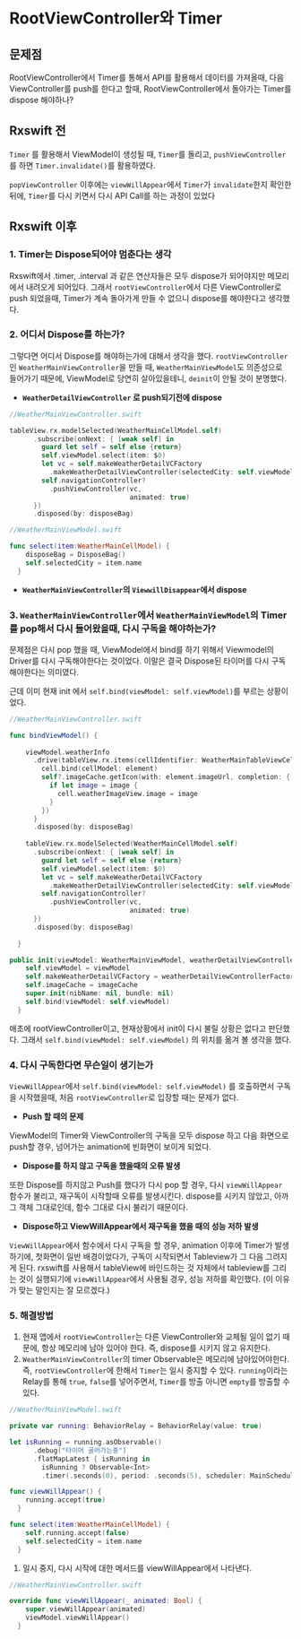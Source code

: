 # RootViewController와 Timer

## 문제점

RootViewController에서 Timer를 통해서 API를 활용해서 데이터를 가져올때, 다음 ViewController를 push를 한다고 할때, RootViewController에서 돌아가는 Timer를 dispose 해야하나?

## Rxswift 전

`Timer` 를 활용해서 ViewModel이 생성될 때, `Timer`를 돌리고, `pushViewController`를 하면 `Timer.invalidate()`를 활용하였다. 

`popViewController` 이후에는 `viewWillAppear`에서 `Timer`가 `invalidate`한지 확인한 뒤에,  `Timer`를 다시 키면서 다시 API Call를 하는 과정이 있었다

## Rxswift 이후

### 1. Timer는 Dispose되어야 멈춘다는 생각

Rxswift에서 .timer, .interval 과 같은 연산자들은 모두 dispose가 되어야지만 메모리에서 내려오게 되어있다. 그래서 `rootViewController`에서 다른 ViewController로 push 되었을때, Timer가 계속 돌아가게 만들 수 없으니 dispose를 해야한다고 생각했다.

### 2. 어디서 Dispose를 하는가?

그렇다면 어디서 Dispose를 해야하는가에 대해서 생각을 했다. `rootViewController`인  `WeatherMainViewController`을 만들 때, `WeatherMainViewModel`도 의존성으로 들어가기 때문에, ViewModel로 당연히 살아있을테니, `deinit`이 안될 것이 분명했다.

- **`WeatherDetailViewController` 로 push되기전에 dispose**

```swift
//WeatherMainViewController.swift

tableView.rx.modelSelected(WeatherMainCellModel.self)
      .subscribe(onNext: { [weak self] in
        guard let self = self else {return}
        self.viewModel.select(item: $0)
        let vc = self.makeWeatherDetailVCFactory
          .makeWeatherDetailViewController(selectedCity: self.viewModel.selectedCity)
        self.navigationController?
          .pushViewController(vc,
                              animated: true)
      })
      .disposed(by: disposeBag)
```

```swift
//WeatherMainViewModel.swift

func select(item:WeatherMainCellModel) {
    disposeBag = DisposeBag()
    self.selectedCity = item.name
  }
```

- **`WeatherMainViewController`의 `ViewwillDisappear`에서 dispose**

### 3. `WeatherMainViewController`에서 `WeatherMainViewModel`의 Timer를 pop해서 다시 들어왔을때, 다시 구독을 해야하는가?

문제점은 다시 pop 했을 때, ViewModel에서 bind를 하기 위해서 Viewmodel의 Driver를 다시 구독해야한다는 것이었다. 이말은 결국 Dispose된 타이머를 다시 구독해야한다는 의미였다.

근데 이미 현재 init 에서 `self.bind(viewModel: self.viewModel)`를 부르는 상황이었다.

```swift
//WeatherMainViewController.swift

func bindViewModel() {
      
    viewModel.weatherInfo
      .drive(tableView.rx.items(cellIdentifier: WeatherMainTableViewCell.identifier, cellType: WeatherMainTableViewCell.self)) { [weak self] (index, element, cell) in
        cell.bind(cellModel: element)
        self?.imageCache.getIcon(with: element.imageUrl, completion: { (image) in
          if let image = image {
            cell.weatherImageView.image = image
          }
        })
      }
      .disposed(by: disposeBag)
    
    tableView.rx.modelSelected(WeatherMainCellModel.self)
      .subscribe(onNext: { [weak self] in
        guard let self = self else {return}
        self.viewModel.select(item: $0)
        let vc = self.makeWeatherDetailVCFactory
          .makeWeatherDetailViewController(selectedCity: self.viewModel.selectedCity)
        self.navigationController?
          .pushViewController(vc,
                              animated: true)
      })
      .disposed(by: disposeBag)
    
  }

public init(viewModel: WeatherMainViewModel, weatherDetailViewControllerFactory: WeatherDetailViewControllerFactory, imageCache: ImageCache) {
    self.viewModel = viewModel
    self.makeWeatherDetailVCFactory = weatherDetailViewControllerFactory
    self.imageCache = imageCache
    super.init(nibName: nil, bundle: nil)
    self.bind(viewModel: self.viewModel)
  }
```

애초에 rootViewController이고, 현재상황에서 init이 다시 불릴 상황은 없다고 판단했다. 그래서 `self.bind(viewModel: self.viewModel)` 의 위치를 옮겨 볼 생각을 했다.

### 4. 다시 구독한다면 무슨일이 생기는가

`ViewWillAppear`에서 `self.bind(viewModel: self.viewModel)` 를 호출하면서 구독을 시작했을때, 처음 `rootViewController`로 입장할 때는 문제가 없다. 

- **Push 할 때의 문제**

ViewModel의 Timer와 ViewController의 구독을 모두 dispose 하고 다음 화면으로 push할 경우, 넘어가는 animation에 빈화면이 보이게 되었다.

- **Dispose를 하지 않고 구독을 했을때의 오류 발생**

또한 Dispose를 하지않고 Push를 했다가 다시 pop 할 경우, 다시 `viewWillAppear` 함수가 불리고, 재구독이 시작할때 오류를 발생시킨다. dispose를 시키지 않았고, 아까 그 객체 그대로인데, 함수 그대로 다시 불리기 때문이다. 

- **Dispose하고 ViewWillAppear에서  재구독을 했을 때의 성능 저하 발생**

`ViewWillAppear`에서 함수에서 다시 구독을 할 경우, animation 이후에 Timer가 발생하기에, 첫화면이 일반 배경이었다가, 구독이 시작되면서 Tableview가 그 다음 그려지게 된다. rxswift를 사용해서 tableView에 바인드하는 것 자체에서 tableview를 그리는 것이 실행되기에 `viewWillAppear`에서 사용될 경우, 성능 저하를 확인했다. (이 이유가 맞는 말인지는 잘 모르겠다.)

### 5. 해결방법

1. 현재 앱에서 `rootViewController`는 다른 ViewController와 교체될 일이 없기 때문에, 항상 메모리에 남아 있어야 한다. 즉, dispose를 시키지 않고 유지한다.
2. `WeatherMainViewController`의 timer Observable은 메모리에 남아있어야한다. 즉, `rootViewController`에 한해서 `Timer`는 일시 중지할 수 있다. `running`이라는 Relay를 통해 `true`, `false`를 넣어주면서, `Timer`를 방출 아니면 `empty`를 방출할 수 있다.

```swift
//WeatherMainViewModel.swift

private var running: BehaviorRelay = BehaviorRelay(value: true)

let isRunning = running.asObservable()
      .debug("타이머 굴러가는중")
      .flatMapLatest { isRunning in
        isRunning ? Observable<Int>
        .timer(.seconds(0), period: .seconds(5), scheduler: MainScheduler.instance) : .empty() }

func viewWillAppear() {
    running.accept(true)
  }

func select(item:WeatherMainCellModel) {
    self.running.accept(false)
    self.selectedCity = item.name
  }
```

1. 일시 중지, 다시 시작에 대한 메서드를 viewWillAppear에서 나타낸다.

```swift
//WeatherMainViewController.swift

override func viewWillAppear(_ animated: Bool) {
    super.viewWillAppear(animated)
    viewModel.viewWillAppear()
  }
```